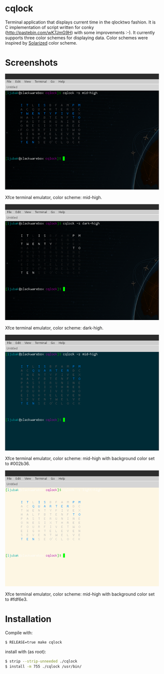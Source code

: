 cqlock
======
Terminal application that displays current time in the qlocktwo fashion.
It is C implementation of script written for conky
(http://pastebin.com/wK7JmG9H) with some improvements :-). It currently supports
three color schemes for displaying data. Color schemes were inspired by
[Solarized](http://ethanschoonover.com/solarized) color scheme.



Screenshots
===========
![xfce terminal emulator mid-high](./screenshots/xfce_terminal_emulator_mid-high.png)

Xfce terminal emulator, color scheme: mid-high.


![xfce terminal emulator dark-high](./screenshots/xfce_terminal_emulator_dark-high.png)

Xfce terminal emulator, color scheme: dark-high.


![xfce terminal emulator mid-high bkg #002B36](./screenshots/xfce_terminal_emulator_mid-high_with_bkg_002B36.png)

Xfce terminal emulator, color scheme: mid-high with background color set to
\#002b36.


![xfce terminal emulator light-high bkg #FDF6E3](./screenshots/xfce_terminal_emulator_light-high_with_bkg_FDF6E3.png)

Xfce terminal emulator, color scheme: mid-high with background color set to
\#fdf6e3.



Installation
============
Compile with:
```bash
$ RELEASE=true make cqlock
```

install with (as root):
```bash
$ strip --strip-unneeded ./cqlock
$ install -m 755 ./cqlock /usr/bin/
```

